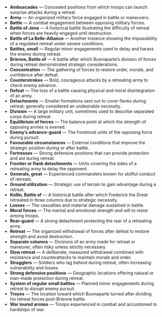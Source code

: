 - **Ambuscades** — Concealed positions from which troops can launch surprise attacks during a retreat.  
- **Army** — An organized military force engaged in battle or maneuvers.  
- **Battle** — A combat engagement between opposing military forces.  
- **Battle of Jena** — A historical battle illustrating the difficulty of retreat when forces are heavily engaged until destruction.  
- **Battle of La Belle-Alliance** — Another instance showing the impossibility of a regulated retreat under severe conditions.  
- **Battles, small** — Regular minor engagements used to delay and harass the enemy during retreat.  
- **Brienne, Battle of** — A battle after which Buonaparte’s division of forces during retreat demonstrated strategic considerations.  
- **Concentration** — The gathering of forces to restore order, morale, and confidence after defeat.  
- **Counterstrokes** — Bold, courageous attacks by a retreating army to check enemy advance.  
- **Defeat** — The loss of a battle causing physical and moral disintegration of an army.  
- **Detachments** — Smaller formations sent out to cover flanks during retreat; generally considered an undesirable necessity.  
- **Division** — A large military unit, sometimes used to describe separated corps during retreat.  
- **Equilibrium of forces** — The balance point at which the strength of opposing armies is evened.  
- **Enemy’s advance-guard** — The frontmost units of the opposing force during pursuit.  
- **Favourable circumstances** — External conditions that improve the strategic position during or after battle.  
- **Fortresses** — Strong defensive positions that can provide protection and aid during retreat.  
- **Frontier or flank detachments** — Units covering the sides of a retreating army to delay the opponent.  
- **Generals, great** — Experienced commanders known for skillful conduct of retreats.  
- **Ground utilization** — Strategic use of terrain to gain advantage during a retreat.  
- **Kollin, Battle of** — A historical battle after which Frederick the Great retreated in three columns due to strategic necessity.  
- **Losses** — The casualties and material damage sustained in battle.  
- **Moral forces** — The mental and emotional strength and will to resist among troops.  
- **Rear-guard** — A strong detachment protecting the rear of a retreating army.  
- **Retreat** — The organized withdrawal of forces after defeat to restore strength and avoid destruction.  
- **Separate columns** — Divisions of an army made for retreat or maneuver, often risky unless strictly necessary.  
- **Slow retreat** — A deliberate, measured withdrawal combined with resistance and counterattacks to maintain morale and order.  
- **Stragglers** — Soldiers who lag behind during retreat, often increasing vulnerability and losses.  
- **Strong defensive positions** — Geographic locations offering natural or man-made protection during retreat.  
- **System of regular small battles** — Planned minor engagements during retreat to disrupt enemy pursuit.  
- **Troyes** — The location toward which Buonaparte turned after dividing his retreat forces post-Brienne battle.  
- **War inured armies** — Troops experienced in combat and accustomed to hardships of war.
